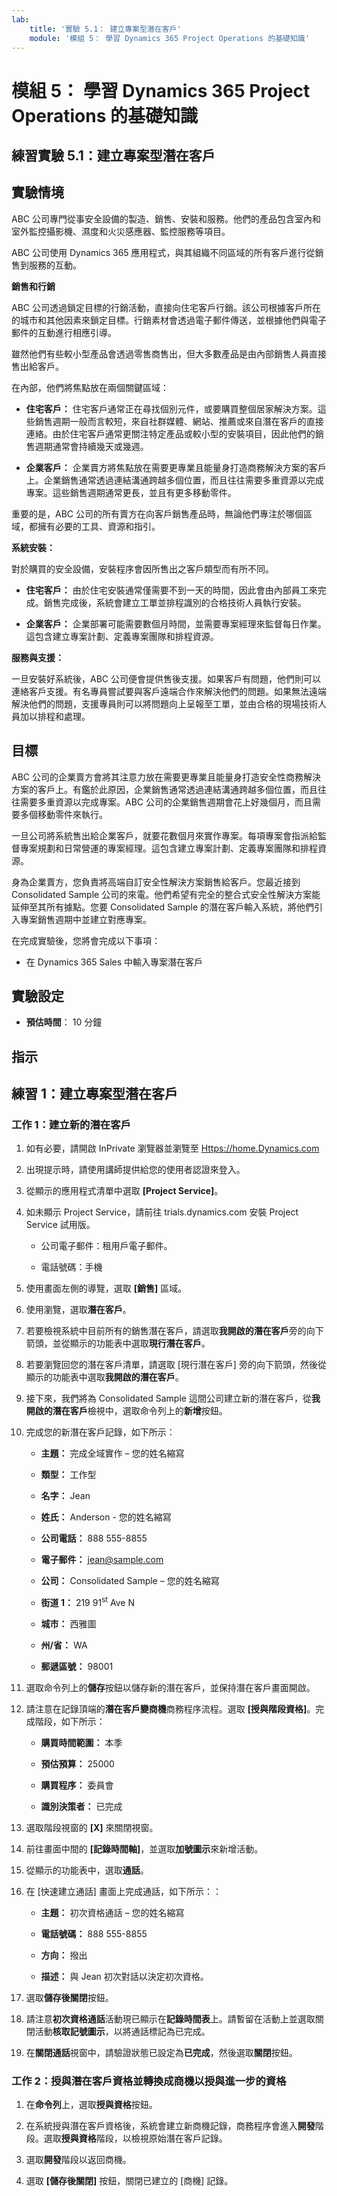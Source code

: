 ```yaml
---
lab:
    title: '實驗 5.1： 建立專案型潛在客戶'
    module: '模組 5： 學習 Dynamics 365 Project Operations 的基礎知識'
---
```


模組 5： 學習 Dynamics 365 Project Operations 的基礎知識
========================

## 練習實驗 5.1：建立專案型潛在客戶

## 實驗情境

ABC 公司專門從事安全設備的製造、銷售、安裝和服務。他們的產品包含室內和室外監控攝影機、濕度和火災感應器、監控服務等項目。 

ABC 公司使用 Dynamics 365 應用程式，與其組織不同區域的所有客戶進行從銷售到服務的互動。 

**銷售和行銷**

ABC 公司透過鎖定目標的行銷活動，直接向住宅客戶行銷。該公司根據客戶所在的城市和其他因素來鎖定目標。行銷素材會透過電子郵件傳送，並根據他們與電子郵件的互動進行相應引導。 

雖然他們有些較小型產品會透過零售商售出，但大多數產品是由內部銷售人員直接售出給客戶。

在內部，他們將焦點放在兩個關鍵區域： 

- **住宅客戶：** 住宅客戶通常正在尋找個別元件，或要購買整個居家解決方案。這些銷售週期一般而言較短，來自社群媒體、網站、推薦或來自潛在客戶的直接連絡。由於住宅客戶通常更關注特定產品或較小型的安裝項目，因此他們的銷售週期通常會持續幾天或幾週。 

- **企業客戶：** 企業賣方將焦點放在需要更專業且能量身打造商務解決方案的客戶上。企業銷售通常透過連結溝通跨越多個位置，而且往往需要多重資源以完成專案。這些銷售週期通常更長，並且有更多移動零件。 

重要的是，ABC 公司的所有賣方在向客戶銷售產品時，無論他們專注於哪個區域，都擁有必要的工具、資源和指引。 

**系統安裝：**

對於購買的安全設備，安裝程序會因所售出之客戶類型而有所不同。 

- **住宅客戶：** 由於住宅安裝通常僅需要不到一天的時間，因此會由內部員工來完成。銷售完成後，系統會建立工單並排程識別的合格技術人員執行安裝。 

- **企業客戶：** 企業部署可能需要數個月時間，並需要專案經理來監督每日作業。這包含建立專案計劃、定義專案團隊和排程資源。 

**服務與支援：**

一旦安裝好系統後，ABC 公司便會提供售後支援。如果客戶有問題，他們則可以連絡客戶支援。有名專員嘗試要與客戶遠端合作來解決他們的問題。如果無法遠端解決他們的問題，支援專員則可以將問題向上呈報至工單，並由合格的現場技術人員加以排程和處理。 
## 目標

ABC 公司的企業賣方會將其注意力放在需要更專業且能量身打造安全性商務解決方案的客戶上。有鑑於此原因，企業銷售通常透過連結溝通跨越多個位置，而且往往需要多重資源以完成專案。ABC 公司的企業銷售週期會花上好幾個月，而且需要多個移動零件來執行。 

一旦公司將系統售出給企業客戶，就要花數個月來實作專案。每項專案會指派給監督專案規劃和日常營運的專案經理。這包含建立專案計劃、定義專案團隊和排程資源。 

身為企業賣方，您負責將高端自訂安全性解決方案銷售給客戶。您最近接到 Consolidated Sample 公司的來電。他們希望有完全的整合式安全性解決方案能延伸至其所有據點。您要 Consolidated Sample 的潛在客戶輸入系統，將他們引入專案銷售週期中並建立對應專案。 

在完成實驗後，您將會完成以下事項：

- 在 Dynamics 365 Sales 中輸入專案潛在客戶

## 實驗設定

  - **預估時間**： 10 分鐘

## 指示

## 練習 1：建立專案型潛在客戶

### 工作 1：建立新的潛在客戶

1. 如有必要，請開啟 InPrivate 瀏覽器並瀏覽至 [Https://home.Dynamics.com](https://home.dynamics.com/) 

2. 出現提示時，請使用講師提供給您的使用者認證來登入。 

3. 從顯示的應用程式清單中選取 **[Project Service]**。 

4. 如未顯示 Project Service，請前往 trials.dynamics.com 安裝 Project Service 試用版。 

	- 公司電子郵件：租用戶電子郵件。 

	- 電話號碼：手機

5. 使用畫面左側的導覽，選取 **[銷售]** 區域。 

6. 使用瀏覽，選取**潛在客戶**。 

7. 若要檢視系統中目前所有的銷售潛在客戶，請選取**我開啟的潛在客戶**旁的向下箭頭，並從顯示的功能表中選取**現行潛在客戶**。 

8. 若要瀏覽回您的潛在客戶清單，請選取 [現行潛在客戶] 旁的向下箭頭，然後從顯示的功能表中選取**我開啟的潛在客戶**。 

9. 接下來，我們將為 Consolidated Sample 這間公司建立新的潛在客戶，從**我開啟的潛在客戶**檢視中，選取命令列上的**新增**按鈕。

10. 完成您的新潛在客戶記錄，如下所示：

	- **主題：** 完成全域實作 – 您的姓名縮寫

	- **類型：** 工作型

	- **名字：** Jean

	- **姓氏：** Anderson - 您的姓名縮寫

	- **公司電話：** 888 555-8855

	- **電子郵件：** jean@sample.com

	- **公司：** Consolidated Sample – 您的姓名縮寫

	- **街道 1：** 219 91<sup data-htmlnode="">st</sup> Ave N

	- **城市：** 西雅圖

	- **州/省：** WA

	- **郵遞區號：** 98001 

11. 選取命令列上的**儲存**按鈕以儲存新的潛在客戶，並保持潛在客戶畫面開啟。

12. 請注意在記錄頂端的**潛在客戶變商機**商務程序流程。選取 **[授與階段資格]**。完成階段，如下所示：

	- **購買時間範圍：** 本季

	- **預估預算：** 25000  

	- **購買程序：** 委員會

	- **識別決策者：** 已完成

13. 選取階段視窗的 **[X]** 來關閉視窗。 

14. 前往畫面中間的 **[記錄時間軸]**，並選取**加號圖示**來新增活動。 

15. 從顯示的功能表中，選取**通話**。

16. 在 [快速建立通話] 畫面上完成通話，如下所示：：

	- **主題：** 初次資格通話 – 您的姓名縮寫  

	- **電話號碼：** 888 555-8855

	- **方向：** 撥出

	- **描述：** 與 Jean 初次對話以決定初次資格。 

17. 選取**儲存後關閉**按鈕。

18. 請注意**初次資格通話**活動現已顯示在**記錄時間表**上。請暫留在活動上並選取關閉活動**核取記號圖示**，以將通話標記為已完成。 

19. 在**關閉通話**視窗中，請驗證狀態已設定為**已完成**，然後選取**關閉**按鈕。

 

### 工作 2：授與潛在客戶資格並轉換成商機以授與進一步的資格

1. 在**命令列**上，選取**授與資格**按鈕。 

2. 在系統授與潛在客戶資格後，系統會建立新商機記錄，商務程序會進入**開發**階段。選取**授與資格**階段，以檢視原始潛在客戶記錄。 

3. 選取**開發**階段以返回商機。

4. 選取 **[儲存後關閉]** 按鈕，關閉已建立的 [商機] 記錄。 

